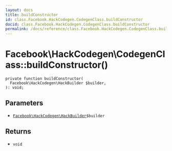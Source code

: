 ```yaml
---
layout: docs
title: buildConstructor
id: class.Facebook.HackCodegen.CodegenClass.buildConstructor
docid: class.Facebook.HackCodegen.CodegenClass.buildConstructor
permalink: /docs/reference/class.Facebook.HackCodegen.CodegenClass.buildConstructor.md
---
```

# Facebook\\HackCodegen\\CodegenClass::buildConstructor()




``` Hack
private function buildConstructor(
  Facebook\HackCodegen\HackBuilder $builder,
): void;
```




## Parameters




* [` Facebook\HackCodegen\HackBuilder `](<class.Facebook.HackCodegen.HackBuilder.md>)`` $builder ``




## Returns




- ` void `